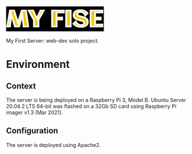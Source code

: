 ![Title](./media/title.jpg)

My First Server: web-dev solo project. 

# Environment

## Context

The server is being deployed on a Raspberry Pi 3, Model B.
Ubuntu Server 20.04.2 LTS 64-bit was flashed on a 32Gb SD card using Raspberry Pi imager v1.3 (Mar 2021).

## Configuration

The server is deployed using Apache2. 
